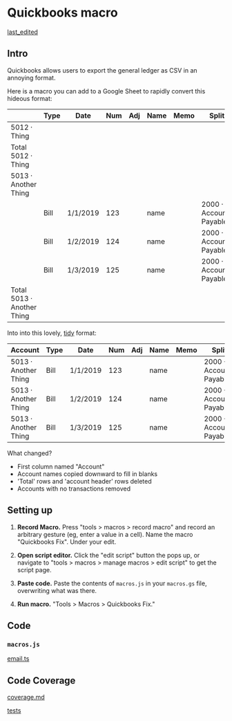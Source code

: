 # Quickbooks macro

[last_edited](../_updated.md ':include')

## Intro

Quickbooks allows users to export the general ledger as CSV in an annoying format.

Here is a macro you can add to a Google Sheet to rapidly convert this hideous format:

|                            | Type | Date     | Num | Adj | Name | Memo | Split                   | Debit | Credit | Balance |
| -------------------------- | ---- | -------- | --- | --- | ---- | ---- | ----------------------- | ----- | ------ | ------- |
| 5012 · Thing               |      |          |     |     |      |      |                         |       |        | 0       |
| Total 5012 · Thing         |      |          |     |     |      |      |                         |       |        | 0       |
| 5013 · Another Thing       |      |          |     |     |      |      |                         |       |        | 0       |
|                            | Bill | 1/1/2019 | 123 |     | name |      | 2000 · Accounts Payable | 100   |        | 100     |
|                            | Bill | 1/2/2019 | 124 |     | name |      | 2000 · Accounts Payable | 200   |        | 300     |
|                            | Bill | 1/3/2019 | 125 |     | name |      | 2000 · Accounts Payable | 200   |        | 500     |
| Total 5013 · Another Thing |      |          |     |     |      |      |                         | 500   | 0      | 500     |

Into into this lovely, [tidy](https://cran.r-project.org/web/packages/tidyr/vignettes/tidy-data.html) format:

| Account              | Type | Date     | Num | Adj | Name | Memo | Split                   | Debit | Credit | Balance |
| -------------------- | ---- | -------- | --- | --- | ---- | ---- | ----------------------- | ----- | ------ | ------- |
| 5013 · Another Thing | Bill | 1/1/2019 | 123 |     | name |      | 2000 · Accounts Payable | 100   |        | 100     |
| 5013 · Another Thing | Bill | 1/2/2019 | 124 |     | name |      | 2000 · Accounts Payable | 200   |        | 300     |
| 5013 · Another Thing | Bill | 1/3/2019 | 125 |     | name |      | 2000 · Accounts Payable | 200   |        | 500     |

What changed?

- First column named "Account"
- Account names copied downward to fill in blanks
- 'Total' rows and 'account header' rows deleted
- Accounts with no transactions removed

## Setting up

1. **Record Macro.** Press "tools > macros > record macro" and record an arbitrary gesture (eg, enter a value in a cell). Name the macro "Quickbooks Fix". Under your edit.

2. **Open script editor.** Click the "edit script" button the pops up, or navigate to "tools > macros > manage macros > edit script" to get the script page.

3. **Paste code.** Paste the contents of `macros.js` in your `macros.gs` file, overwriting what was there.

4. **Run macro.** "Tools > Macros > Quickbooks Fix."

## Code

### `macros.js`

[email.ts](src/macros.js ':include :type=code')

## Code Coverage

[coverage.md](../_coverage.md ':include')

[tests](../../coverage/quickbooks-macro/src/index.html ':include')
